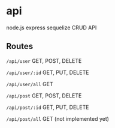 # api
node.js express sequelize CRUD API

## Routes
```/api/user``` GET, POST, DELETE

```/api/user/:id``` GET, PUT, DELETE

```/api/user/all``` GET


```/api/post``` GET, POST, DELETE

```/api/post/:id``` GET, PUT, DELETE

```/api/post/all``` GET
(not implemented yet)

